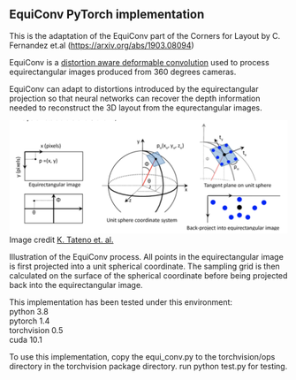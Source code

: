 ## EquiConv PyTorch implementation

This is the adaptation of the EquiConv part of the Corners for Layout by C. Fernandez et.al (https://arxiv.org/abs/1903.08094)

EquiConv is a [distortion aware deformable convolution](http://openaccess.thecvf.com/content_ECCV_2018/papers/Keisuke_Tateno_Distortion-Aware_Convolutional_Filters_ECCV_2018_paper.pdf) used to process equirectangular images produced from 360 degrees  cameras.

EquiConv can adapt to distortions introduced by the equirectangular projection so that neural networks can recover the depth information needed to reconstruct the 3D layout from the equrectangular images.  

![equirectangular convolution](equirectangular_convolution.png)
Image credit [K. Tateno et. al.](http://openaccess.thecvf.com/content_ECCV_2018/papers/Keisuke_Tateno_Distortion-Aware_Convolutional_Filters_ECCV_2018_paper.pdf)

Illustration of the EquiConv process. All points in the equirectangular image is first projected into a unit spherical coordinate. The sampling grid is then calculated on the surface of the spherical coordinate before being projected back into the equirectangular image.


This implementation has been tested under this environment:\
python 3.8\
pytorch 1.4\
torchvision 0.5\
cuda 10.1


To use this implementation, copy the equi_conv.py to the torchvision/ops directory in the torchvision package directory.
run python test.py for testing.     
